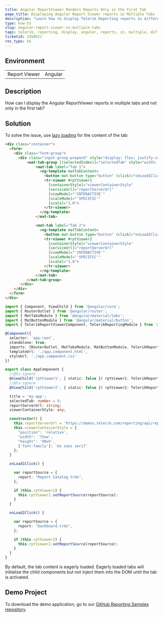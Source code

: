 ```yaml
---
title: Angular ReportViewer Renders Reports Only in the First Tab
page_title: Displaying Angular Report Viewer reports in Multiple Tabs
description: "Learn how to display Telerik Reporting reports in different tabs when using the Angular Report Viewer."
type: how-to
slug: angular-report-viewer-in-multiple-tabs
tags: telerik, reporting, display, angular, reports, in, multiple, different, tabs
ticketid: 1450621
res_type: kb
---
```


## Environment

<table>
	<tbody>
		<tr>
			<td>Report Viewer</td>
			<td>Angular</td>
		</tr>
	</tbody>
</table>

## Description

How can I display the Angular ReportViewer reports in multiple tabs and not only in the first tab?

## Solution

To solve the issue, use [lazy loading](https://material.angular.io/components/tabs/overview#lazy-loading) for the content of the tab:

````HTML
<div class="container">
  <form>
    <div class="form-group">
      <div class="input-group-prepend" style="display: flex; justify-content: center;">
          <mat-tab-group [(selectedIndex)]="selectedTab" style="width: 75vw;">
              <mat-tab label="Tab 1">
                <ng-template matTabContent>
                  <button mat-button type="button" (click)="onLoad1Click()">Load</button>
                  <tr-viewer #rptViewer1
                    [containerStyle]="viewerContainerStyle"
                    [serviceUrl]="reportServerUrl"
                    [viewMode]="'INTERACTIVE'"
                    [scaleMode]="'SPECIFIC'"
                    [scale]="1.0">
                  </tr-viewer>
                </ng-template>
              </mat-tab>

              <mat-tab label="Tab 2">
                <ng-template matTabContent>
                  <button mat-button type="button" (click)="onLoad2Click()">Load</button>
                  <tr-viewer #rptViewer2
                    [containerStyle]="viewerContainerStyle"
                    [serviceUrl]="reportServerUrl"
                    [viewMode]="'INTERACTIVE'"
                    [scaleMode]="'SPECIFIC'"
                    [scale]="1.0">
                  </tr-viewer>
                </ng-template>
              </mat-tab>
          </mat-tab-group>
       </div>
    </div>
  </form>
</div>
````
````TypeScript
import { Component, ViewChild } from '@angular/core';
import { RouterOutlet } from '@angular/router';
import { MatTabsModule } from '@angular/material/tabs';
import { MatButtonModule } from '@angular/material/button';
import { TelerikReportViewerComponent, TelerikReportingModule } from '@progress/telerik-angular-report-viewer';

@Component({
  selector: 'app-root',
  standalone: true,
  imports: [RouterOutlet, MatTabsModule, MatButtonModule, TelerikReportingModule],
  templateUrl: './app.component.html',
  styleUrl: './app.component.css'
})

export class AppComponent {
  //@ts-ignore
  @ViewChild('rptViewer1', { static: false }) rptViewer1: TelerikReportViewerComponent;
  //@ts-ignore
  @ViewChild('rptViewer2', { static: false }) rptViewer2: TelerikReportViewerComponent;

  title = 'my-app';
  selectedTab: number = 0;
  reportServerUrl: string;
  viewerContainerStyle: any;

  constructor() {
    this.reportServerUrl = 'https://demos.telerik.com/reporting/api/reports';
    this.viewerContainerStyle = {
      "position": 'relative',
      "width": '75vw',
      "height": '90vh',
      ['font-family']: 'ms sans serif'
    };
  }

  onLoad1Click() {

    var reportSource = {
      report: "Report Catalog.trdx",
    };

    if (this.rptViewer1) {
      this.rptViewer1.setReportSource(reportSource);
    }
  }

  onLoad2Click() {

    var reportSource = {
      report: "Dashboard.trdx",
    };

    if (this.rptViewer2) {
      this.rptViewer2.setReportSource(reportSource);
    }
  }
}
````

By default, the tab content is eagerly loaded. Eagerly loaded tabs will initialize the child components but not inject them into the DOM until the tab is activated.

## Demo Project

To download the demo application, go to our [GitHub Reporting Samples repository](https://github.com/telerik/reporting-samples/tree/master/AngularReportViewerInMultipleTabs).
